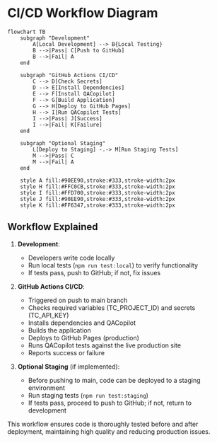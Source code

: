 # CI/CD Workflow Diagram

```mermaid
flowchart TB
    subgraph "Development"
        A[Local Development] --> B{Local Testing}
        B -->|Pass| C[Push to GitHub]
        B -->|Fail| A
    end
    
    subgraph "GitHub Actions CI/CD"
        C --> D[Check Secrets]
        D --> E[Install Dependencies]
        E --> F[Install QACopilot]
        F --> G[Build Application]
        G --> H[Deploy to GitHub Pages]
        H --> I[Run QACopilot Tests]
        I -->|Pass| J[Success]
        I -->|Fail| K[Failure]
    end
    
    subgraph "Optional Staging"
        L[Deploy to Staging] -.-> M[Run Staging Tests]
        M -->|Pass| C
        M -->|Fail| A
    end
    
    style A fill:#90EE90,stroke:#333,stroke-width:2px
    style H fill:#FFC0CB,stroke:#333,stroke-width:2px
    style I fill:#FFD700,stroke:#333,stroke-width:2px
    style J fill:#90EE90,stroke:#333,stroke-width:2px
    style K fill:#FF6347,stroke:#333,stroke-width:2px
```

## Workflow Explained

1. **Development**:
   - Developers write code locally
   - Run local tests (`npm run test:local`) to verify functionality
   - If tests pass, push to GitHub; if not, fix issues

2. **GitHub Actions CI/CD**:
   - Triggered on push to main branch
   - Checks required variables (TC_PROJECT_ID) and secrets (TC_API_KEY)
   - Installs dependencies and QACopilot
   - Builds the application
   - Deploys to GitHub Pages (production)
   - Runs QACopilot tests against the live production site
   - Reports success or failure

3. **Optional Staging** (if implemented):
   - Before pushing to main, code can be deployed to a staging environment
   - Run staging tests (`npm run test:staging`)
   - If tests pass, proceed to push to GitHub; if not, return to development

This workflow ensures code is thoroughly tested before and after deployment, maintaining high quality and reducing production issues.
